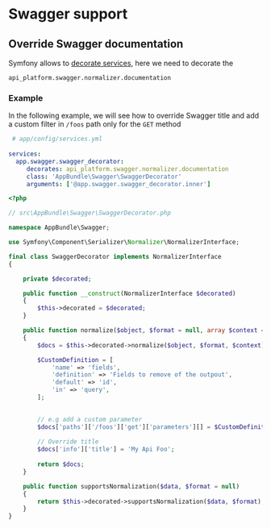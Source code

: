 # Swagger support

## Override Swagger documentation

Symfony allows to [decorate services](https://symfony.com/doc/current/service_container/service_decoration.html), here we need to decorate the

`api_platform.swagger.normalizer.documentation`

### Example

In the following example, we will see how to override Swagger title and add a custom filter in `/foos` path only for the `GET` method 


```yaml
 # app/config/services.yml
 
services:
  app.swagger.swagger_decorator:
     decorates: api_platform.swagger.normalizer.documentation
     class: 'AppBundle\Swagger\SwaggerDecorator'
     arguments: ['@app.swagger.swagger_decorator.inner']
```

```php
<?php

// src\AppBundle\Swagger\SwaggerDecorator.php

namespace AppBundle\Swagger;

use Symfony\Component\Serializer\Normalizer\NormalizerInterface;

final class SwaggerDecorator implements NormalizerInterface
{

    private $decorated;

    public function __construct(NormalizerInterface $decorated)
    {
        $this->decorated = $decorated;
    }

    public function normalize($object, $format = null, array $context = [])
    {
        $docs = $this->decorated->normalize($object, $format, $context);

        $CustomDefinition = [
            'name' => 'fields',
            'definition' => 'Fields to remove of the outpout',
            'default' => 'id',
            'in' => 'query',
        ];

		
		// e.g add a custom parameter 
		$docs['paths']['/foos']['get']['parameters'][] = $CustomDefinition;
		
		// Override title
		$docs['info']['title'] = 'My Api Foo';
			
        return $docs;
    }

    public function supportsNormalization($data, $format = null)
    {
        return $this->decorated->supportsNormalization($data, $format);
    }
}
```


